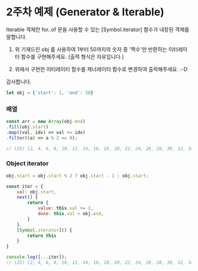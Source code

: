 # 2주차 예제 (Generator & Iterable)

Iterable 객체란 for..of 문을 사용할 수 있는 [Symbol.iterator] 함수가 내장된 객체를 말합니다.

1. 위 기재드린 obj 를 사용하여 
    1부터 50까지의 숫자 중 '짝수'만 반환하는 이터레이터 함수를 구현해주세요. (출력 형식은 자유입니다.)

2. 위에서 구현한 이터레이터 함수를 제너레이터 함수로 변경하여 출력해주세요. :-D

감사합니다.

```js
let obj = {'start': 1, 'end': 50}
```


### 배열
```js
const arr = new Array(obj.end)
.fill(obj.start)
.map((val, idx) => val += idx)
.filter((a) => a % 2 == 0);

// (25) [2, 4, 6, 8, 10, 12, 14, 16, 18, 20, 22, 24, 26, 28, 30, 32, 34, 36, 38, 40, 42, 44, 46, 48, 50]
```

### Object iterator

```js
obj.start = obj.start % 2 ? obj.start - 1 : obj.start;

const iter = {
    val: obj.start,
    next() {
        return {
            value: this.val += 2,
            done: this.val > obj.end,
        }
    },
    [Symbol.iterator]() {
        return this
    }
}

console.log([...iter]);
// (25) [2, 4, 6, 8, 10, 12, 14, 16, 18, 20, 22, 24, 26, 28, 30, 32, 34, 36, 38, 40, 42, 44, 46, 48, 50]
```